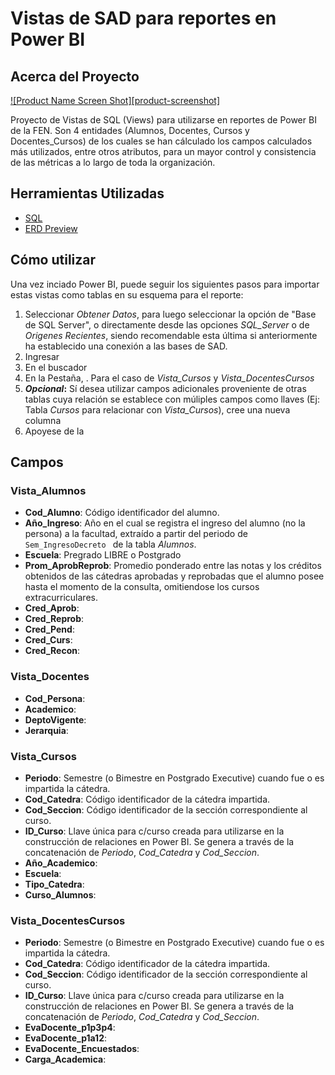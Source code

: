 # Vistas de SAD para reportes en Power BI
## Acerca del Proyecto

[![Product Name Screen Shot][product-screenshot]](https://drive.google.com/file/d/1gqjBbNZL5Xf6mnl24EhLHJXl4Wnm_43Y/view?usp=sharing)

Proyecto de Vistas de SQL (Views) para utilizarse en reportes de Power BI de la FEN.
Son 4 entidades (Alumnos, Docentes, Cursos y Docentes_Cursos) de los cuales se han cálculado los campos calculados más utilizados, entre otros atributos, para un mayor control y consistencia de las métricas a lo largo de toda la organización.

## Herramientas Utilizadas

* [SQL](https://code.visualstudio.com/download)
* [ERD Preview](https://marketplace.visualstudio.com/items?itemName=kaishuu0123.vscode-erd-preview)

## Cómo utilizar
Una vez inciado Power BI, puede seguir los siguientes pasos para importar estas vistas como tablas en su esquema para el reporte:

1) Seleccionar _Obtener Datos_, para luego seleccionar la opción de "Base de SQL Server", o directamente desde las opciones _SQL_Server_ o de _Origenes Recientes_, siendo recomendable esta última si anteriormente ha establecido una conexión a las bases de SAD.
2) Ingresar 
3) En el buscador
4) En la Pestaña, . Para el caso de _Vista_Cursos_ y _Vista_DocentesCursos_
5) __*Opcional*:__ Sí desea utilizar campos adicionales proveniente de otras tablas cuya relación se establece con múliples campos como llaves (Ej: Tabla _Cursos_ para relacionar con _Vista_Cursos_), cree una nueva columna  
6) Apoyese de la 

<!-- USAGE EXAMPLES -->
## Campos

### Vista_Alumnos
* __Cod_Alumno__:  Código identificador del alumno.
* __Año_Ingreso__: Año en el cual se registra el ingreso del alumno (no la persona) a la facultad, extraído a partir del periodo de `Sem_IngresoDecreto ` de la tabla _Alumnos_.
* __Escuela__: Pregrado LIBRE o Postgrado
* __Prom_AprobReprob__: Promedio ponderado entre las notas y los créditos obtenidos de las cátedras aprobadas y reprobadas que el alumno posee hasta el momento de la consulta, omitiendose los cursos extracurriculares.  
* __Cred_Aprob__:  
* __Cred_Reprob__:  
* __Cred_Pend__:  
* __Cred_Curs__:  
* __Cred_Recon__:  

### Vista_Docentes
* __Cod_Persona__:
* __Academico__:
* __DeptoVigente__:
* __Jerarquia__:

### Vista_Cursos
* __Periodo__: Semestre (o Bimestre en Postgrado Executive) cuando fue o es impartida la cátedra.
* __Cod_Catedra__: Código identificador de la cátedra impartida. 
* __Cod_Seccion__: Código identificador de la sección correspondiente al curso.
* __ID_Curso__: Llave única para c/curso creada para utilizarse en la construcción de relaciones en Power BI. Se genera a través de la concatenación de _Periodo_, _Cod_Catedra_ y _Cod_Seccion_.
* __Año_Academico__: 
* __Escuela__:
* __Tipo_Catedra__:
* __Curso_Alumnos__:

### Vista_DocentesCursos
* __Periodo__: Semestre (o Bimestre en Postgrado Executive) cuando fue o es impartida la cátedra.
* __Cod_Catedra__: Código identificador de la cátedra impartida. 
* __Cod_Seccion__: Código identificador de la sección correspondiente al curso.
* __ID_Curso__: Llave única para c/curso creada para utilizarse en la construcción de relaciones en Power BI. Se genera a través de la concatenación de _Periodo_, _Cod_Catedra_ y _Cod_Seccion_.
* __EvaDocente_p1p3p4__:
* __EvaDocente_p1a12__:
* __EvaDocente_Encuestados__:
* __Carga_Academica__:








